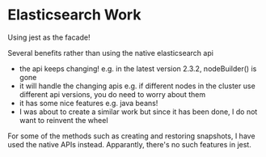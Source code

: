 # Elasticsearch Work

Using jest as the facade!

Several benefits rather than using the native elasticsearch api

- the api keeps changing! e.g. in the latest version 2.3.2, nodeBuilder() is gone
- it will handle the changing apis e.g. if different nodes in the cluster use different api versions, you do need to worry about them
- it has some nice features e.g. java beans!
- I was about to create a similar work but since it has been done, I do not want to reinvent the wheel

For some of the methods such as creating and restoring snapshots, I have used the native APIs instead. Apparantly, there's no such features in jest.